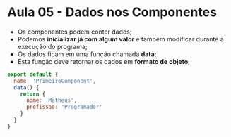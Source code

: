 # Aula 05 - Dados nos Componentes

* Os componentes podem conter dados;
* Podemos **inicializar já com algum valor** e também modificar durante a execução do programa;
* Os dados ficam em uma função chamada **data**;
* Esta função deve retornar os dados em **formato de objeto**;

```JavaScript
export default {
  name: 'PrimeiroComponent',
  data() {
    return {
      nome: 'Matheus',
      profissao: 'Programador'
    }
  }
}
```